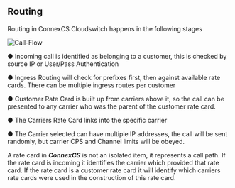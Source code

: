 <h2>Routing</h2>

Routing in ConnexCS Cloudswitch happens in the following stages

<img src="https://raw.githubusercontent.com/digipigeon/connexcs-user-docs/master/img/call-flow.jpg" alt="Call-Flow"/>

&#x25cf; Incoming call is identified as belonging to a customer, this is checked by source IP or User/Pass Authentication

&#x25cf; Ingress Routing will check for prefixes first, then against available rate cards. There can be multiple ingress routes per customer

&#x25cf; Customer Rate Card is built up from carriers above it, so the call can be presented to any carrier who was the parent of the customer rate card.

&#x25cf; The Carriers Rate Card links into the specific carrier

&#x25cf; The Carrier selected can have multiple IP addresses, the call will be sent randomly, but carrier CPS and Channel limits will be obeyed.

A rate card in <b><i>ConnexCS</i></b> is not an isolated item, it represents a call path. If the rate card is incoming it identifies the carrier which provided that rate card. If the rate card is a customer rate card it will identify which carriers rate cards were used in the construction of this rate card.
